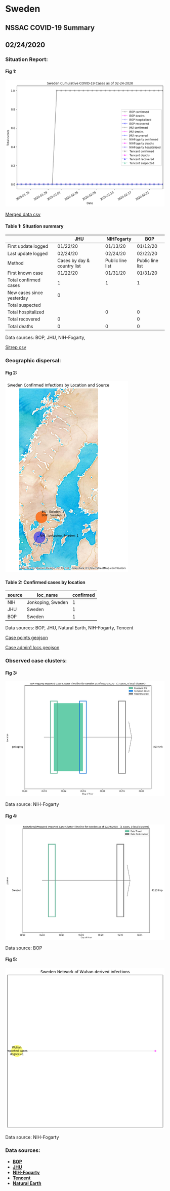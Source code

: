 # Sweden
## NSSAC COVID-19 Summary
## 02/24/2020



### Situation Report:
#### Fig 1:
![Sweden cases](../merged_histories/Sweden_merged_histories.png)

[Merged data csv](https://github.com/SchlittDataSci/SchlittDataSci.github.io/blob/master/data/tables/Sweden_merged_daily.csv)

#### Table 1: Situation summary


|                           | JHU                         | NIHFogarty       | BOP              |
|---------------------------|-----------------------------|------------------|------------------|
| First update logged       | 01/22/20                    | 01/13/20         | 01/12/20         |
| Last update logged        | 02/24/20                    | 02/24/20         | 02/22/20         |
| Method                    | Cases by day & country list | Public line list | Public line list |
| First known case          | 01/22/20                    | 01/31/20         | 01/31/20         |
| Total confirmed cases     | 1                           | 1                | 1                |
| New cases since yesterday | 0                           |                  |                  |
| Total suspected           |                             |                  |                  |
| Total hospitalized        |                             | 0                | 0                |
| Total recovered           | 0                           |                  | 0                |
| Total deaths              | 0                           | 0                | 0                |

Data sources: BOP, JHU, NIH-Fogarty, 


[Sitrep csv](https://github.com/SchlittDataSci/SchlittDataSci.github.io/blob/master/data/tables/Sweden_sitrep.csv)

### Geographic dispersal:
#### Fig 2:
![Sweden mapped](../case_locs/Sweden_case_locs.png)

#### Table 2: Confirmed cases by location


| source   | loc_name          |   confirmed |
|----------|-------------------|-------------|
| NIH      | Jonkoping, Sweden |           1 |
| JHU      | Sweden            |           1 |
| BOP      | Sweden            |           1 |

Data sources: BOP, JHU, Natural Earth, NIH-Fogarty, Tencent


[Case points geojson](https://github.com/SchlittDataSci/SchlittDataSci.github.io/blob/master/data/shapes/Sweden_case_locs.geojson)

[Case admin1 locs geojson](https://github.com/SchlittDataSci/SchlittDataSci.github.io/blob/master/data/shapes/Sweden_admin1_locs.geojson)

### Observed case clusters:
#### Fig 3:
![Sweden cases](../cluster_analysis/Sweden_imported_cases_NIHFogarty.png)



Data source: NIH-Fogarty


#### Fig 4:
![Sweden cases](../cluster_analysis/Sweden_imported_cases_BOP.png)



Data source: BOP


#### Fig 5:
![Sweden network](../autochthonous_networks/Sweden_network.png)



Data source: NIH-Fogarty


### Data sources:
* **[BOP](https://github.com/beoutbreakprepared/nCoV2019)**
* **[JHU](https://github.com/CSSEGISandData/COVID-19)** 
* **[NIH-Fogarty](https://docs.google.com/spreadsheets/d/1jS24DjSPVWa4iuxuD4OAXrE3QeI8c9BC1hSlqr-NMiU/edit#gid=1187587451)** 
* **[Tencent](https://news.qq.com/zt2020/page/feiyan.htm)**
* **[Natural Earth](https://www.naturalearthdata.com/forums/forum/natural-earth-map-data/cultural-vectors/admin-1-states-provinces-and-their-boundaries/)**

<!-- Global site tag (gtag.js) - Google Analytics -->
<script async src="https://www.googletagmanager.com/gtag/js?id=UA-158816269-1"></script>
<script>
  window.dataLayer = window.dataLayer || [];
  function gtag(){dataLayer.push(arguments);}
  gtag('js', new Date());

  gtag('config', 'UA-158816269-1');
</script>